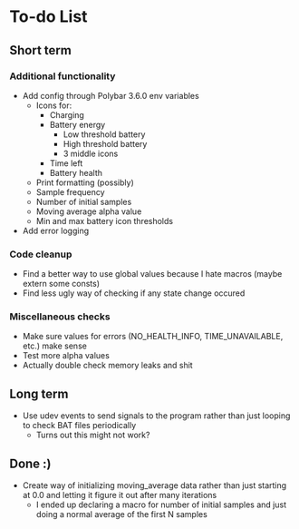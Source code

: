 # To-do List

## Short term

### Additional functionality

- Add config through Polybar 3.6.0 env variables
  - Icons for:
    - Charging
    - Battery energy
      - Low threshold battery
      - High threshold battery
      - 3 middle icons
    - Time left
    - Battery health
  - Print formatting (possibly)
  - Sample frequency
  - Number of initial samples
  - Moving average alpha value
  - Min and max battery icon thresholds
- Add error logging

### Code cleanup

- Find a better way to use global values because I hate macros (maybe extern
  some consts)
- Find less ugly way of checking if any state change occured

### Miscellaneous checks

- Make sure values for errors (NO_HEALTH_INFO, TIME_UNAVAILABLE, etc.) make
  sense
- Test more alpha values
- Actually double check memory leaks and shit

## Long term

- Use udev events to send signals to the program rather than just looping to
  check BAT files periodically
  - Turns out this might not work?

## Done :)

- Create way of initializing moving_average data rather than just starting at
  0.0 and letting it figure it out after many iterations
  - I ended up declaring a macro for number of initial samples and just doing
    a normal average of the first N samples
